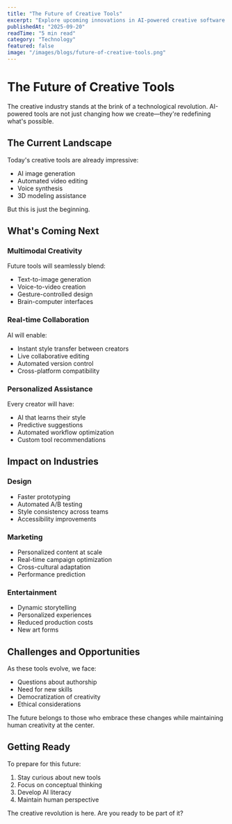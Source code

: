 ```yaml
---
title: "The Future of Creative Tools"
excerpt: "Explore upcoming innovations in AI-powered creative software and their impact on the creative industry."
publishedAt: "2025-09-20"
readTime: "5 min read"
category: "Technology"
featured: false
image: "/images/blogs/future-of-creative-tools.png"
---
```


# The Future of Creative Tools

The creative industry stands at the brink of a technological revolution. AI-powered tools are not just changing how we create—they're redefining what's possible.

## The Current Landscape

Today's creative tools are already impressive:
- AI image generation
- Automated video editing
- Voice synthesis
- 3D modeling assistance

But this is just the beginning.

## What's Coming Next

### Multimodal Creativity
Future tools will seamlessly blend:
- Text-to-image generation
- Voice-to-video creation
- Gesture-controlled design
- Brain-computer interfaces

### Real-time Collaboration
AI will enable:
- Instant style transfer between creators
- Live collaborative editing
- Automated version control
- Cross-platform compatibility

### Personalized Assistance
Every creator will have:
- AI that learns their style
- Predictive suggestions
- Automated workflow optimization
- Custom tool recommendations

## Impact on Industries

### Design
- Faster prototyping
- Automated A/B testing
- Style consistency across teams
- Accessibility improvements

### Marketing
- Personalized content at scale
- Real-time campaign optimization
- Cross-cultural adaptation
- Performance prediction

### Entertainment
- Dynamic storytelling
- Personalized experiences
- Reduced production costs
- New art forms

## Challenges and Opportunities

As these tools evolve, we face:
- Questions about authorship
- Need for new skills
- Democratization of creativity
- Ethical considerations

The future belongs to those who embrace these changes while maintaining human creativity at the center.

## Getting Ready

To prepare for this future:
1. Stay curious about new tools
2. Focus on conceptual thinking
3. Develop AI literacy
4. Maintain human perspective

The creative revolution is here. Are you ready to be part of it?